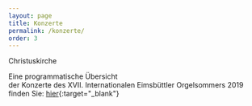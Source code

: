 ```yaml
---
layout: page
title: Konzerte
permalink: /konzerte/
order: 3
---
```


Christuskirche  

Eine programmatische Übersicht  
der Konzerte des XVII. Internationalen Eimsbüttler Orgelsommers 2019 finden Sie: [hier](/assets/pdf/ieor_konzerte.pdf){:target="_blank"}
